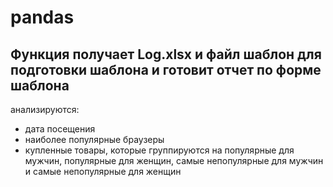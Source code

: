 # pandas

## Функция получает Log.xlsx и файл шаблон для подготовки шаблона и готовит отчет по форме шаблона

анализируются:
* дата посещения
* наиболее популярные браузеры
* купленные товары, которые группируются на популярные для мужчин, популярные для женщин, самые непопулярные для мужчин и самые непопулярные для женщин
